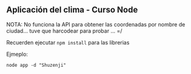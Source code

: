 ## Aplicación del clima - Curso Node

NOTA: No funciona la API para obtener las coordenadas por nombre de ciudad... tuve que harcodear para probar ... =/

Recuerden ejecutar ```npm install``` para las librerias

Ejmeplo: 
```
node app -d "Shuzenji"
```